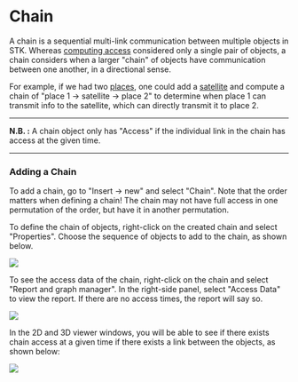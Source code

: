 # Chain

A chain is a sequential multi-link communication between multiple objects in STK. Whereas [computing access](Computing_Access) considered only a single pair of objects, a chain considers when a larger "chain" of objects have communication between one another, in a directional sense.

For example, if we had two [places](places.md), one could add a [satellite](satellite.md) and compute a chain of "place 1 -> satellite -> place 2" to determine when place 1 can transmit info to the satellite, which can directly transmit it to place 2.

- - - 
**N.B. :** A chain object only has "Access" if the individual link in the chain has access at the given time.
- - - 

### Adding a Chain
To add a chain, go to "Insert -> new" and select "Chain". Note that the order matters when defining a chain! The chain may not have full access in one permutation of the order, but have it in another permutation.

To define the chain of objects, right-click on the created chain and select "Properties". Choose the sequence of objects to add to the chain, as shown below.

![](chain_definition.PNG)

To see the access data of the chain, right-click on the chain and select "Report and graph manager". In the right-side panel, select "Access Data" to view the report. If there are no access times, the report will say so.

![](chain_access_report.PNG)

In the 2D and 3D viewer windows, you will be able to see if there exists chain access at a given time if there exists a link between the objects, as shown below:

![](chain_access.PNG)
